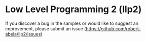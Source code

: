 # Low Level Programming 2 (llp2)

If you discover a bug in the samples or would like to suggest an improvement, please submit an issue (https://github.com/robert-abela/llp2/issues)
